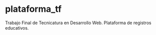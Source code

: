# plataforma_tf
Trabajo Final de Tecnicatura en Desarrollo Web. Plataforma de registros educativos.
